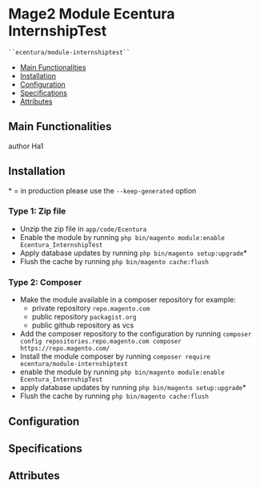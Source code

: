 # Mage2 Module Ecentura InternshipTest

    ``ecentura/module-internshiptest``

 - [Main Functionalities](#markdown-header-main-functionalities)
 - [Installation](#markdown-header-installation)
 - [Configuration](#markdown-header-configuration)
 - [Specifications](#markdown-header-specifications)
 - [Attributes](#markdown-header-attributes)


## Main Functionalities
author Ha1

## Installation
\* = in production please use the `--keep-generated` option

### Type 1: Zip file

 - Unzip the zip file in `app/code/Ecentura`
 - Enable the module by running `php bin/magento module:enable Ecentura_InternshipTest`
 - Apply database updates by running `php bin/magento setup:upgrade`\*
 - Flush the cache by running `php bin/magento cache:flush`

### Type 2: Composer

 - Make the module available in a composer repository for example:
    - private repository `repo.magento.com`
    - public repository `packagist.org`
    - public github repository as vcs
 - Add the composer repository to the configuration by running `composer config repositories.repo.magento.com composer https://repo.magento.com/`
 - Install the module composer by running `composer require ecentura/module-internshiptest`
 - enable the module by running `php bin/magento module:enable Ecentura_InternshipTest`
 - apply database updates by running `php bin/magento setup:upgrade`\*
 - Flush the cache by running `php bin/magento cache:flush`


## Configuration




## Specifications




## Attributes



